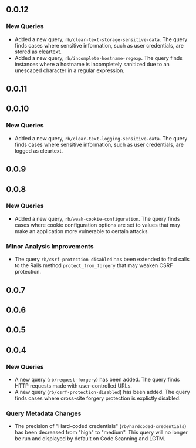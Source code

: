 ## 0.0.12

### New Queries

* Added a new query, `rb/clear-text-storage-sensitive-data`. The query finds cases where sensitive information, such as user credentials, are stored as cleartext.
* Added a new query, `rb/incomplete-hostname-regexp`. The query finds instances where a hostname is incompletely sanitized due to an unescaped character in a regular expression.

## 0.0.11

## 0.0.10

### New Queries

* Added a new query, `rb/clear-text-logging-sensitive-data`. The query finds cases where sensitive information, such as user credentials, are logged as cleartext.

## 0.0.9

## 0.0.8

### New Queries

* Added a new query, `rb/weak-cookie-configuration`. The query finds cases where cookie configuration options are set to values that may make an application more vulnerable to certain attacks.

### Minor Analysis Improvements

* The query `rb/csrf-protection-disabled` has been extended to find calls to the Rails method `protect_from_forgery` that may weaken CSRF protection.

## 0.0.7

## 0.0.6

## 0.0.5

## 0.0.4

### New Queries

* A new query (`rb/request-forgery`) has been added. The query finds HTTP requests made with user-controlled URLs.
* A new query (`rb/csrf-protection-disabled`) has been added. The query finds cases where cross-site forgery protection is explictly disabled.

### Query Metadata Changes

* The precision of "Hard-coded credentials" (`rb/hardcoded-credentials`) has been decreased from "high" to "medium". This query will no longer be run and displayed by default on Code Scanning and LGTM.
